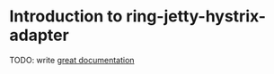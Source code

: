 # Introduction to ring-jetty-hystrix-adapter

TODO: write [great documentation](http://jacobian.org/writing/what-to-write/)
